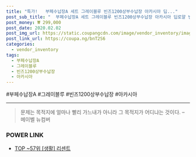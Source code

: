 ```yaml
--- 
title: "특가!   부페수납장A 세트 그레이블루 빈즈1200상부수납장 아카시아 딥..." 
post_sub_title: "  부페수납장A 세트 그레이블루 빈즈1200상부수납장 아카시아 딥로얄 빈즈 리센트" 
post_money: ₩ 299,000 
post_date: 2020.02.02 
post_img_url: https://static.coupangcdn.com/image/vendor_inventory/images/2017/03/20/16/7/3afcd5d5-7948-4382-bb53-1b5cd6aefb13.jpg 
post_link_url: https://coupa.ng/bnT2S6 
categories: 
  - vendor_inventory 
tags: 
  - 부페수납장A 
  - 그레이블루 
  - 빈즈1200상부수납장 
  - 아카시아 
--- 
```

  #부페수납장A #그레이블루 #빈즈1200상부수납장 #아카시아 
<hr> 

> 문제는 목적지에 얼마나 빨리 가느내가 아니라 그 목적지가 어디냐는 것이다. – 메이벨 뉴컴버 


### POWER LINK

* <a href="https://blog.naver.com/an0733/221793211161" target="_blank"> TOP ~57위 [생활] 리센트</a>
